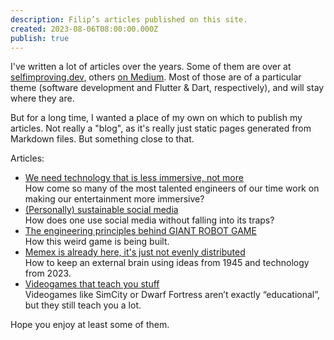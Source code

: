 ```yaml
---
description: Filip’s articles published on this site.
created: 2023-08-06T08:00:00.000Z
publish: true
---
```


I've written a lot of articles over the years. Some of them are over at [selfimproving.dev](https://selfimproving.dev/), others [on Medium](https://medium.com/@filiph). Most of those are of a particular theme (software development and Flutter & Dart, respectively), and will stay where they are.

But for a long time, I wanted a place of my own on which to publish my articles. Not really a "blog", as it's really just static pages generated from Markdown files. But something close to that.

Articles:

- [We need technology that is less immersive, not more](https://filiph.net/text/we-need-technology-that-is-less-immersive,-not-more.html)  
  How come so many of the most talented engineers of our time work on making our entertainment more immersive?
- [(Personally) sustainable social media](https://filiph.net/text/(personally)-sustainable-social-media.html)  
  How does one use social media without falling into its traps?
- [The engineering principles behind GIANT ROBOT GAME](https://filiph.net/text/the-engineering-principles-behind-giant-robot-game.html)  
  How this weird game is being built.
- [Memex is already here, it's just not evenly distributed](memex-is-already-here,-it's-just-not-evenly-distributed.html)  
  How to keep an external brain using ideas from 1945 and technology from 2023.
- [Videogames that teach you stuff](videogames-that-teach-you-stuff.html)  
  Videogames like SimCity or Dwarf Fortress aren’t exactly “educational”, but they still teach you a lot.

Hope you enjoy at least some of them.

